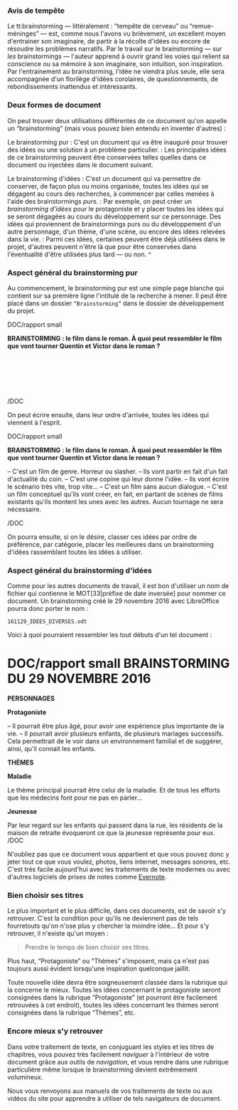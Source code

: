 <!-- Page: forme_des_brainstormings -->

### Avis de tempête

Le tt:brainstorming — littéralement : “tempête de cerveau” ou “remue-méninges” — est, comme nous l'avons vu brièvement, un excellent moyen d'entrainer son imaginaire, de partir à la récolte d'idées ou encore de résoudre les problèmes narratifs. Par le travail sur le brainstorming — sur *les* brainstormings — l'auteur apprend à ouvrir grand les voies qui relient sa conscience ou sa mémoire à son imaginaire, son intuition, son inspiration. Par l'entrainement au brainstorming, l'idée ne viendra plus seule, elle sera accompagnée d'un florilège d'idées corolaires, de questionnements, de rebondissements inattendus et intéressants.

### Deux formes de document

On peut trouver deux utilisations différentes de ce document qu'on appelle un “brainstorming” (mais vous pouvez bien entendu en inventer d'autres) :

Le brainstorming pur
: C'est un document qui va être inauguré pour trouver des idées ou une solution à un problème particulier.
: Les principales idées de ce brainstorming peuvent être conservées telles quelles dans ce document ou injectées dans le document suivant.

Le brainstorming d'idées
: C'est un document qui va permettre de conserver, de façon plus ou moins organisée, toutes les idées qui se dégagent au cours des recherches, à commencer par celles menées à l'aide des brainstormings *purs*.
: Par exemple, on peut créer un *brainstorming d'idées* pour le protagoniste et y placer toutes les idées qui se seront dégagées au cours du développement sur ce personnage. Des idées qui proviennent de brainstormings purs ou du développement d'un autre personnage, d'un thème, d'une scène, ou encore des idées relevées dans la vie.
: Parmi ces idées, certaines peuvent être déjà utilisées dans le projet, d'autres peuvent n'être là que pour être conservées dans l'éventualité d'être utilisées plus tard — ou non.
^

### Aspect général du brainstorming pur

Au commencement, le brainstorming pur est une simple page blanche qui contient sur sa première ligne l'intitulé de la recherche à mener. Il peut être placé dans un dossier `“Brainstorming”` dans le dossier de développement du projet.

DOC/rapport small

<strong>BRAINSTORMING : le film dans le roman. À quoi peut ressembler le film que vont tourner Quentin et Victor dans le roman ?</strong>

 

 

 

/DOC

On peut écrire ensuite, dans leur ordre d'arrivée, toutes les idées qui viennent à l'esprit.


DOC/rapport small

<strong>BRAINSTORMING : le film dans le roman. À quoi peut ressembler le film que vont tourner Quentin et Victor dans le roman ?</strong>

– C'est un film de genre. Horreur ou slasher.
– Ils vont partir en fait d'un fait d'actualité du coin.
– C'est une copine qui leur donne l'idée.
– Ils vont écrire le scénario très vite, trop vite…
– C'est un film sans aucun dialogue.
– C'est un film conceptuel qu'ils vont créer, en fait, en partant de scènes de films existants qu'ils montent les unes avec les autres. Aucun tournage ne sera nécessaire.

/DOC

On pourra ensuite, si on le désire, classer ces idées par ordre de préférence, par catégorie, placer les meilleures dans un brainstorming d'idées rassemblant toutes les idées à utiliser.

### Aspect général du brainstorming d'idées

Comme pour les autres documents de travail, il est bon d'utiliser un nom de fichier qui contienne le MOT[33|préfixe de date inversée] pour nommer ce document. Un brainstorming créé le 29 novembre 2016 avec LibreOffice pourra donc porter le nom :

`161129_IDEES_DIVERSES.odt`

Voici à quoi pourraient ressembler les tout débuts d'un tel document :

DOC/rapport small
<strong>BRAINSTORMING DU 29 NOVEMBRE 2016</strong>
===================================

<strong>PERSONNAGES</strong>

<strong>Protagoniste</strong>

– Il pourrait être plus âgé, pour avoir une expérience plus importante de la vie.
– Il pourrait avoir plusieurs enfants, de plusieurs mariages successifs. Cela permettrait de le voir dans un environnement familial et de suggérer, ainsi, qu'il connait les enfants.

<strong>THÈMES</strong>

<strong>Maladie</strong>

Le thème principal pourrait être celui de la maladie. Et de tous les efforts que les médecins font pour ne pas en parler…

<strong>Jeunesse</strong>

Par leur regard sur les enfants qui passent dans la rue, les résidents de la maison de retraite évoqueront ce que la jeunesse représente pour eux.
/DOC

N'oubliez pas que ce document vous appartient et que vous pouvez donc y jeter tout ce que vous voulez, photos, liens internet, messages sonores, etc. C'est très facile aujourd'hui avec les traitements de texte modernes ou avec d'autres logiciels de prises de notes comme [Evernote](https://evernote.com).

### Bien choisir ses titres

Le plus important et le plus difficile, dans ces documents, est de savoir s'y retrouver. C'est la condition pour qu'ils ne deviennent pas de tels fourretouts qu'on n'ose plus y chercher la moindre idée… Et pour s'y retrouver, il n'existe qu'un moyen : 

> Prendre le temps de bien choisir ses titres.

Plus haut, “Protagoniste” ou “Thèmes” s'imposent, mais ça n'est pas toujours aussi évident lorsqu'une inspiration quelconque jaillit.

Toute nouvelle idée devra être soigneusement classée dans la rubrique qui la concerne le mieux. Toutes les idées concernant le protagoniste seront consignées dans la rubrique “Protagoniste” (et pourront être facilement retrouvées à cet endroit), toutes les idées concernant les thèmes seront consignées dans la rubrique “Thèmes”, etc.

### Encore mieux s'y retrouver

Dans votre traitement de texte, en conjuguant les styles et les titres de chapitres, vous pouvez très facilement *naviguer* à l'intérieur de votre document grâce aux outils de *navigation*, et vous rendre dans une rubrique particulière même lorsque le brainstorming devient extrêmement volumineux.

Nous vous renvoyons aux manuels de vos traitements de texte <webonly>ou aux vidéos du site </webonly>pour apprendre à utiliser de tels navigateurs de document.